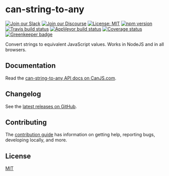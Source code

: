 # can-string-to-any

[![Join our Slack](https://img.shields.io/badge/slack-join%20chat-611f69.svg)](https://www.bitovi.com/community/slack?utm_source=badge&utm_medium=badge&utm_campaign=pr-badge&utm_content=badge)
[![Join our Discourse](https://img.shields.io/discourse/https/forums.bitovi.com/posts.svg)](https://forums.bitovi.com/?utm_source=badge&utm_medium=badge&utm_campaign=pr-badge&utm_content=badge)
[![License: MIT](https://img.shields.io/badge/license-MIT-blue.svg)](https://github.com/canjs/can-string-to-any/blob/master/LICENSE)
[![npm version](https://badge.fury.io/js/can-string-to-any.svg)](https://www.npmjs.com/package/can-string-to-any)
[![Travis build status](https://travis-ci.org/canjs/can-string-to-any.svg?branch=master)](https://travis-ci.org/canjs/can-string-to-any)
[![AppVeyor build status](https://ci.appveyor.com/api/projects/status/github/canjs/can-string-to-any?branch=master&svg=true)](https://ci.appveyor.com/project/matthewp/can-string-to-any)
[![Coverage status](https://coveralls.io/repos/github/canjs/can-string-to-any/badge.svg?branch=master)](https://coveralls.io/github/canjs/can-string-to-any?branch=master)
[![Greenkeeper badge](https://badges.greenkeeper.io/canjs/can-string-to-any.svg)](https://greenkeeper.io/)

Convert strings to equivalent JavaScript values. Works in NodeJS and in all browsers.

## Documentation

Read the [can-string-to-any API docs on CanJS.com](https://canjs.com/doc/can-string-to-any.html).

## Changelog

See the [latest releases on GitHub](https://github.com/canjs/can-string-to-any/releases).

## Contributing

The [contribution guide](https://github.com/canjs/can-string-to-any/blob/master/CONTRIBUTING.md) has information on getting help, reporting bugs, developing locally, and more.

## License

[MIT](https://github.com/canjs/can-string-to-any/blob/master/LICENSE)
